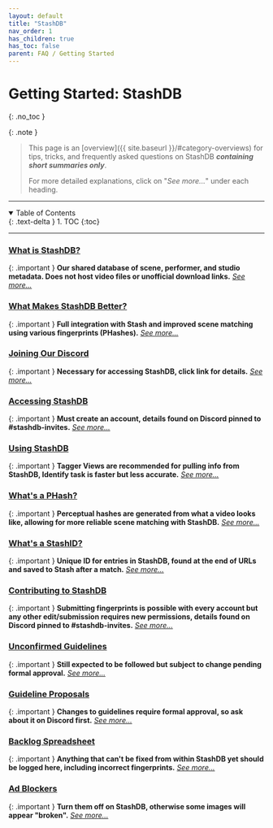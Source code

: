 ```yaml
---
layout: default
title: "StashDB"
nav_order: 1
has_children: true
has_toc: false
parent: FAQ / Getting Started
---
```


# Getting Started: StashDB
{: .no_toc }

{: .note }
>
> This page is an [overview]({{ site.baseurl }}/#category-overviews) for tips, tricks, and frequently asked questions on StashDB ***containing short summaries only***.
> 
> For more detailed explanations, click on "*See more...*" under each heading.

***

<details open markdown="block">
  <summary>
    Table of Contents
  </summary>
  {: .text-delta }
1. TOC
{:toc}
</details>

***

### [What is StashDB?](what-is-stashdb)

{: .important }
**Our shared database of scene, performer, and studio metadata. Does not host video files or unofficial download links.** *[See more...](what-is-stashdb)*


### [What Makes StashDB Better?](what-makes-stashdb-better)

{: .important }
**Full integration with Stash and improved scene matching using various fingerprints (PHashes).** *[See more...](what-makes-stashdb-better)*


### [Joining Our Discord](joining-our-discord)

{: .important }
**Necessary for accessing StashDB, click link for details.** *[See more...](joining-our-discord)*


### [Accessing StashDB](accessing-stashdb)

{: .important }
**Must create an account, details found on Discord pinned to #stashdb-invites.** *[See more...](accessing-stashdb)*


### [Using StashDB](using-stashdb)

{: .important }
**Tagger Views are recommended for pulling info from StashDB, Identify task is faster but less accurate.** *[See more...](using-stashdb)*


### [What's a PHash?](whats-a-phash)

{: .important }
**Perceptual hashes are generated from what a video looks like, allowing for more reliable scene matching with StashDB.** *[See more...](whats-a-phash)*


### [What's a StashID?](whats-a-stashid)

{: .important }
**Unique ID for entries in StashDB, found at the end of URLs and saved to Stash after a match.** *[See more...](whats-a-stashid)*


### [Contributing to StashDB](contributing-to-stashdb)

{: .important }
**Submitting fingerprints is possible with every account but any other edit/submission requires new permissions, details found on Discord pinned to #stashdb-invites.** *[See more...](contributing-to-stashdb)*


### [Unconfirmed Guidelines](unconfirmed-guidelines)

{: .important }
**Still expected to be followed but subject to change pending formal approval.** *[See more...](unconfirmed-guidelines)*


### [Guideline Proposals](guideline-proposals)

{: .important }
**Changes to guidelines require formal approval, so ask about it on Discord first.** *[See more...](guideline-proposals)*


### [Backlog Spreadsheet](backlog-spreadsheet)

{: .important }
**Anything that can't be fixed from within StashDB yet should be logged here, including incorrect fingerprints.** *[See more...](backlog-spreadsheet)*


### [Ad Blockers](ad-blockers)

{: .important }
**Turn them off on StashDB, otherwise some images will appear "broken".** *[See more...](ad-blockers)*
